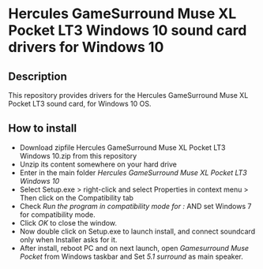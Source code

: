# Hercules GameSurround Muse XL Pocket LT3 Windows 10 sound card drivers for Windows 10

## Description

This repository provides drivers for the Hercules GameSurround Muse XL Pocket LT3 sound card, for Windows 10 OS.

## How to install

* Download zipfile Hercules GameSurround Muse XL Pocket LT3 Windows 10.zip from this repository
* Unzip its content somewhere on your hard drive
* Enter in the main folder *Hercules GameSurround Muse XL Pocket LT3 Windows 10* 
* Select Setup.exe > right-click and select Properties in context menu > Then click on the Compatibility tab
* Check *Run the program in compatibility mode for :* AND set Windows 7 for compatibility mode.
* Click *OK* to close the window.
* Now double click on Setup.exe to launch install, and connect soundcard only when Installer asks for it.
* After install, reboot PC and on next launch, open *Gamesurround Muse Pocket* from Windows taskbar and Set *5.1 surround* as main speaker.
